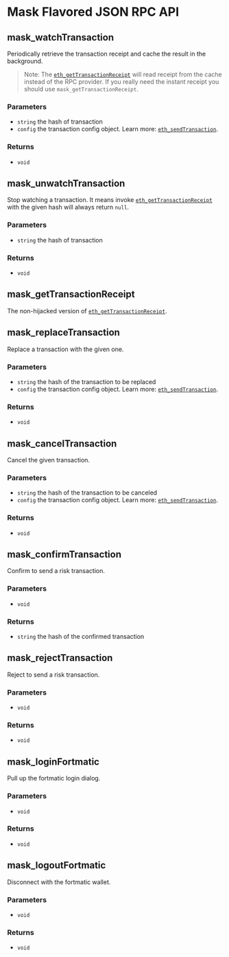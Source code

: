 <!-- markdownlint-disable no-duplicate-heading -->

# Mask Flavored JSON RPC API

## mask_watchTransaction

Periodically retrieve the transaction receipt and cache the result in the background.

> Note: The [`eth_getTransactionReceipt`](https://eth.wiki/json-rpc/API#eth_gettransactionreceipt) will read receipt from the cache instead of the RPC provider. If you really need the instant receipt you should use `mask_getTransactionReceipt`.

### Parameters

- `string` the hash of transaction
- `config` the transaction config object. Learn more: [`eth_sendTransaction`](https://eth.wiki/json-rpc/API#eth_sendtransaction).

### Returns

- `void`

## mask_unwatchTransaction

Stop watching a transaction. It means invoke [`eth_getTransactionReceipt`](https://eth.wiki/json-rpc/API#eth_gettransactionreceipt) with the given hash will always return `null`.

### Parameters

- `string` the hash of transaction

### Returns

- `void`

## mask_getTransactionReceipt

The non-hijacked version of [`eth_getTransactionReceipt`](https://eth.wiki/json-rpc/API#eth_gettransactionreceipt).

## mask_replaceTransaction

Replace a transaction with the given one.

### Parameters

- `string` the hash of the transaction to be replaced
- `config` the transaction config object. Learn more: [`eth_sendTransaction`](https://eth.wiki/json-rpc/API#eth_sendtransaction).

### Returns

- `void`

## mask_cancelTransaction

Cancel the given transaction.

### Parameters

- `string` the hash of the transaction to be canceled
- `config` the transaction config object. Learn more: [`eth_sendTransaction`](https://eth.wiki/json-rpc/API#eth_sendtransaction).

### Returns

- `void`

## mask_confirmTransaction

Confirm to send a risk transaction.

### Parameters

- `void`

### Returns

- `string` the hash of the confirmed transaction

## mask_rejectTransaction

Reject to send a risk transaction.

### Parameters

- `void`

### Returns

- `void`

## mask_loginFortmatic

Pull up the fortmatic login dialog.

### Parameters

- `void`

### Returns

- `void`

## mask_logoutFortmatic

Disconnect with the fortmatic wallet.

### Parameters

- `void`

### Returns

- `void`
